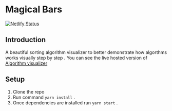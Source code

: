 # Magical Bars

[![Netlify Status](https://api.netlify.com/api/v1/badges/9818c16f-4eb6-453d-9a62-80d58c38e6f7/deploy-status)](https://app.netlify.com/sites/magicalbars/deploys)

## Introduction
A beautiful sorting algorithm visualizer to better demonstrate how algorthms works visually step by step . 
You can see the live hosted version of <a target="_blank" href="http://magicalbars.netlify.app/">Algorithm visualizer</a>

## Setup
1. Clone the repo
2. Run command `yarn install` .
3. Once dependencies are installed run `yarn start` .
